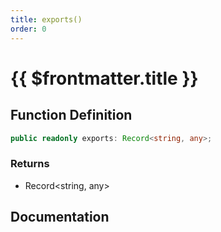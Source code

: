 ```yaml
---
title: exports()
order: 0
---
```


# {{ $frontmatter.title }}

## Function Definition

```ts
public readonly exports: Record<string, any>;
```

### Returns

* Record\<string, any\>

## Documentation

<!--@include: ./parts/exports.md-->
